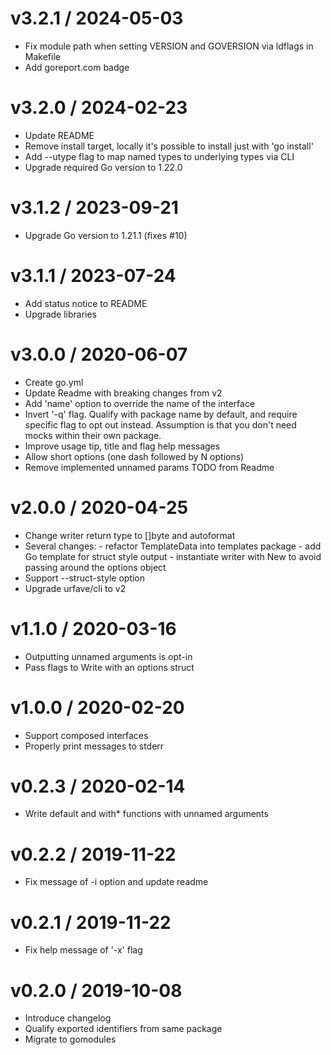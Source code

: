 
v3.2.1 / 2024-05-03
==================

  * Fix module path when setting VERSION and GOVERSION via ldflags in Makefile
  * Add goreport.com badge

v3.2.0 / 2024-02-23
==================

  * Update README
  * Remove install target, locally it's possible to install just with 'go install'
  * Add --utype flag to map named types to underlying types via CLI
  * Upgrade required Go version to 1.22.0

v3.1.2 / 2023-09-21
==================

  * Upgrade Go version to 1.21.1 (fixes #10)

v3.1.1 / 2023-07-24
==================

  * Add status notice to README
  * Upgrade libraries

v3.0.0 / 2020-06-07
==================

  * Create go.yml
  * Update Readme with breaking changes from v2
  * Add 'name' option to override the name of the interface
  * Invert '-q' flag. Qualify with package name by default, and require specific flag to opt out instead. Assumption is that you don't need mocks within their own package.
  * Improve usage tip, title and flag help messages
  * Allow short options (one dash followed by N options)
  * Remove implemented unnamed params TODO from Readme

v2.0.0 / 2020-04-25
==================

  * Change writer return type to []byte and autoformat
  * Several changes: - refactor TemplateData into templates package - add Go template for struct style output - instantiate writer with New to avoid passing around the options object
  * Support --struct-style option
  * Upgrade urfave/cli to v2

v1.1.0 / 2020-03-16
==================

  * Outputting unnamed arguments is opt-in
  * Pass flags to Write with an options struct

v1.0.0 / 2020-02-20
==================

  * Support composed interfaces
  * Properly print messages to stderr

v0.2.3 / 2020-02-14
==================

  * Write default and with* functions with unnamed arguments

v0.2.2 / 2019-11-22
==================

  * Fix message of -i option and update readme

v0.2.1 / 2019-11-22
==================

  * Fix help message of '-x' flag

v0.2.0 / 2019-10-08
==================

  * Introduce changelog
  * Qualify exported identifiers from same package
  * Migrate to gomodules
